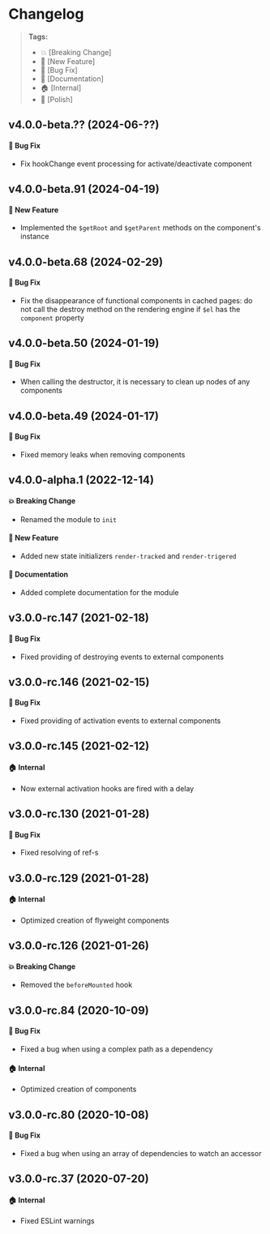Changelog
=========

> **Tags:**
> - :boom:       [Breaking Change]
> - :rocket:     [New Feature]
> - :bug:        [Bug Fix]
> - :memo:       [Documentation]
> - :house:      [Internal]
> - :nail_care:  [Polish]

## v4.0.0-beta.?? (2024-06-??)

#### :bug: Bug Fix

* Fix hookChange event processing for activate/deactivate component

## v4.0.0-beta.91 (2024-04-19)

#### :rocket: New Feature

* Implemented the `$getRoot` and `$getParent` methods on the component's instance

## v4.0.0-beta.68 (2024-02-29)

#### :bug: Bug Fix

* Fix the disappearance of functional components in cached pages:
do not call the destroy method on the rendering engine if `$el` has the `component` property

## v4.0.0-beta.50 (2024-01-19)

#### :bug: Bug Fix

* When calling the destructor, it is necessary to clean up nodes of any components

## v4.0.0-beta.49 (2024-01-17)

#### :bug: Bug Fix

* Fixed memory leaks when removing components

## v4.0.0-alpha.1 (2022-12-14)

#### :boom: Breaking Change

* Renamed the module to `init`

#### :rocket: New Feature

* Added new state initializers `render-tracked` and `render-trigered`

#### :memo: Documentation

* Added complete documentation for the module

## v3.0.0-rc.147 (2021-02-18)

#### :bug: Bug Fix

* Fixed providing of destroying events to external components

## v3.0.0-rc.146 (2021-02-15)

#### :bug: Bug Fix

* Fixed providing of activation events to external components

## v3.0.0-rc.145 (2021-02-12)

#### :house: Internal

* Now external activation hooks are fired with a delay

## v3.0.0-rc.130 (2021-01-28)

#### :bug: Bug Fix

* Fixed resolving of ref-s

## v3.0.0-rc.129 (2021-01-28)

#### :house: Internal

* Optimized creation of flyweight components

## v3.0.0-rc.126 (2021-01-26)

#### :boom: Breaking Change

* Removed the `beforeMounted` hook

## v3.0.0-rc.84 (2020-10-09)

#### :bug: Bug Fix

* Fixed a bug when using a complex path as a dependency

#### :house: Internal

* Optimized creation of components

## v3.0.0-rc.80 (2020-10-08)

#### :bug: Bug Fix

* Fixed a bug when using an array of dependencies to watch an accessor

## v3.0.0-rc.37 (2020-07-20)

#### :house: Internal

* Fixed ESLint warnings
